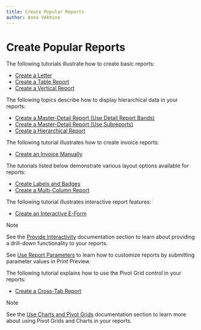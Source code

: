 ```yaml
---
title: Create Popular Reports
author: Anna Vekhina
---
```

# Create Popular Reports

The following tutorials illustrate how to create basic reports:

* [Create a Letter](create-popular-reports/create-a-letter.md)
* [Create a Table Report](create-popular-reports/create-a-table-report.md)
* [Create a Vertical Report](create-popular-reports/create-an-invoice-manually.md)

The following topics describe how to display hierarchical data in your reports:

* [Create a Master-Detail Report (Use Detail Report Bands)](create-popular-reports/create-a-master-detail-report-use-detail-report-bands.md)
* [Create a Master-Detail Report (Use Subreports)](create-popular-reports/create-a-master-detail-report-use-subreports.md)
* [Create a Hierarchical Report](create-popular-reports/create-a-hierarchical-report.md)

The following tutorial illustrates how to create invoice reports:

* [Create an Invoice Manually](create-popular-reports/create-an-invoice-manually.md)


The tutorials listed below demonstrate various layout options available for reports:

* [Create Labels and Badges](create-popular-reports/create-labels-and-badges.md)
* [Create a Multi-Column Report](create-popular-reports/create-a-multi-column-report.md)

The following tutorial illustrates interactive report features:

* [Create an Interactive E-Form](create-popular-reports/create-an-interactive-e-form.md)

> [!Note]
> See the [Provide Interactivity](provide-interactivity.md) documentation section to learn about providing a drill-down functionality to your reports.
> 
> See [Use Report Parameters](shape-report-data/use-report-parameters.md) to learn how to customize reports by submitting parameter values in Print Preview.

The following tutorial explains how to use the Pivot Grid control in your reports:

* [Create a Cross-Tab Report](create-popular-reports/create-a-cross-tab-report.md)

> [!Note]
> See the [Use Charts and Pivot Grids](use-report-elements/use-charts-and-pivot-grids.md) documentation section to learn more about using Pivot Grids and Charts in your reports.
